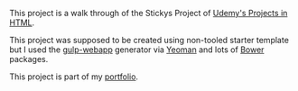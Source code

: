 This project is a walk through of the Stickys Project of [Udemy's Projects in HTML](https://www.udemy.com/projects-in-html5/learn/#/). 

This project was supposed to be created using non-tooled starter template but I used the [gulp-webapp](https://github.com/yeoman/generator-gulp-webapp) generator via [Yeoman](http://yeoman.io/) and lots of [Bower]() packages.



This project is part of my [portfolio](http://ric.mclaughlin.today/prj_html5_stickys).